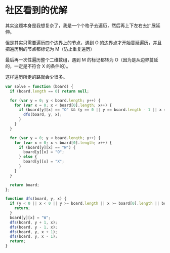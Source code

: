 # 社区看到的优解

其实这题本身是我想复杂了，我是一个个格子去遍历，然后再上下左右去扩展延伸。

但是其实只需要遍历四个边界上的节点，遇到 O 的边界点才开始蔓延遍历，并且把遍历到的节点都标记为 M（防止重复遍历）

最后再一次性遍历整个二维数组，遇到 M 的标记都转为 O（因为是从边界蔓延的，一定是不符合 X 的条件的）。

这样遍历所走的路就会少很多。

```js
var solve = function (board) {
  if (board.length == 0) return null;

  for (var y = 0; y < board.length; y++) {
    for (var x = 0; x < board[0].length; x++) {
      if (board[y][x] == "O" && (y == 0 || y == board.length - 1 || x == 0 || x == board[0].length - 1)) {
        dfs(board, y, x);
      }
    }
  }

  for (var y = 0; y < board.length; y++) {
    for (var x = 0; x < board[0].length; x++) {
      if (board[y][x] == "W") {
        board[y][x] = "O";
      } else {
        board[y][x] = "X";
      }
    }
  }

  return board;
};

function dfs(board, y, x) {
  if (y < 0 || x < 0 || y >= board.length || x >= board[0].length || board[y][x] == "X" || board[y][x] == "W") {
    return;
  }
  board[y][x] = "W";
  dfs(board, y + 1, x);
  dfs(board, y - 1, x);
  dfs(board, y, x + 1);
  dfs(board, y, x - 1);
  return;
}
```
